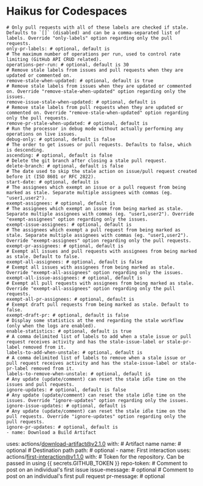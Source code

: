 
# Haikus for Codespaces

    # Only pull requests with all of these labels are checked if stale. Defaults to `[]` (disabled) and can be a comma-separated list of labels. Override "only-labels" option regarding only the pull requests.
    only-pr-labels: # optional, default is 
    # The maximum number of operations per run, used to control rate limiting (GitHub API CRUD related).
    operations-per-run: # optional, default is 30
    # Remove stale labels from issues and pull requests when they are updated or commented on.
    remove-stale-when-updated: # optional, default is true
    # Remove stale labels from issues when they are updated or commented on. Override "remove-stale-when-updated" option regarding only the issues.
    remove-issue-stale-when-updated: # optional, default is 
    # Remove stale labels from pull requests when they are updated or commented on. Override "remove-stale-when-updated" option regarding only the pull requests.
    remove-pr-stale-when-updated: # optional, default is 
    # Run the processor in debug mode without actually performing any operations on live issues.
    debug-only: # optional, default is false
    # The order to get issues or pull requests. Defaults to false, which is descending.
    ascending: # optional, default is false
    # Delete the git branch after closing a stale pull request.
    delete-branch: # optional, default is false
    # The date used to skip the stale action on issue/pull request created before it (ISO 8601 or RFC 2822).
    start-date: # optional, default is 
    # The assignees which exempt an issue or a pull request from being marked as stale. Separate multiple assignees with commas (eg. "user1,user2").
    exempt-assignees: # optional, default is 
    # The assignees which exempt an issue from being marked as stale. Separate multiple assignees with commas (eg. "user1,user2"). Override "exempt-assignees" option regarding only the issues.
    exempt-issue-assignees: # optional, default is 
    # The assignees which exempt a pull request from being marked as stale. Separate multiple assignees with commas (eg. "user1,user2"). Override "exempt-assignees" option regarding only the pull requests.
    exempt-pr-assignees: # optional, default is 
    # Exempt all issues and pull requests with assignees from being marked as stale. Default to false.
    exempt-all-assignees: # optional, default is false
    # Exempt all issues with assignees from being marked as stale. Override "exempt-all-assignees" option regarding only the issues.
    exempt-all-issue-assignees: # optional, default is 
    # Exempt all pull requests with assignees from being marked as stale. Override "exempt-all-assignees" option regarding only the pull requests.
    exempt-all-pr-assignees: # optional, default is 
    # Exempt draft pull requests from being marked as stale. Default to false.
    exempt-draft-pr: # optional, default is false
    # Display some statistics at the end regarding the stale workflow (only when the logs are enabled).
    enable-statistics: # optional, default is true
    # A comma delimited list of labels to add when a stale issue or pull request receives activity and has the stale-issue-label or stale-pr-label removed from it.
    labels-to-add-when-unstale: # optional, default is 
    # A comma delimited list of labels to remove when a stale issue or pull request receives activity and has the stale-issue-label or stale-pr-label removed from it.
    labels-to-remove-when-unstale: # optional, default is 
    # Any update (update/comment) can reset the stale idle time on the issues and pull requests.
    ignore-updates: # optional, default is false
    # Any update (update/comment) can reset the stale idle time on the issues. Override "ignore-updates" option regarding only the issues.
    ignore-issue-updates: # optional, default is 
    # Any update (update/comment) can reset the stale idle time on the pull requests. Override "ignore-updates" option regarding only the pull requests.
    ignore-pr-updates: # optional, default is 
    - name: Download a Build Artifact
  uses: actions/download-artifact@v2.1.0
  with:
    # Artifact name
    name: # optional
    # Destination path
    path: # optional
    - name: First interaction
  uses: actions/first-interaction@v1.1.0
  with:
    # Token for the repository. Can be passed in using {{ secrets.GITHUB_TOKEN }}
    repo-token: 
    # Comment to post on an individual's first issue
    issue-message: # optional
    # Comment to post on an individual's first pull request
    pr-message: # optional

